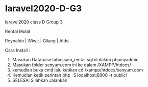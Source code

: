 # laravel2020-D-G3
laravel2020 class D Group 3

Rental Mobil

Reynaldo | Wiwit | Gilang | Aldo

Cara Install :

1. Masukan Database tabassam_rental.sql di dalam phpmyadmin
2. Masukan folder senyum.com ini ke dalam /XAMPP/htdocs/
3. kemudian buka cmd lalu ketikan cd /xampp/htdocs/senyum.com
4. Kemudian ketik perintah php -S localhost:8000 -t public/
5. SELESAI Silahkan Jalankan 
